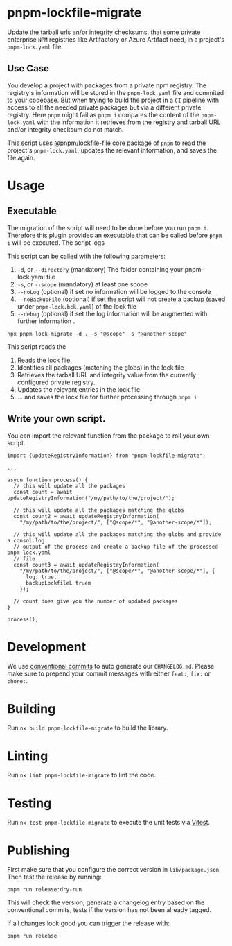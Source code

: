 # pnpm-lockfile-migrate
Update the tarball urls an/or integrity checksums, that some private enterprise `NPM` registries like Artifactory or Azure Artifact need, in a project's `pnpm-lock.yaml` file. 

## Use Case
You develop a project with packages from a private npm registry. The registry's information will be stored in the `pnpm-lock.yaml` file and commited to your codebase. But when trying to build the project in a `CI` pipeline with access to all the needed private packages but via a different private registry. Here `pnpm` might fail as `pnpm i` compares the content of the `pnpm-lock.yaml` with the information it retrieves from the registry and tarball URL and/or integrity checksum do not match. 

This script uses [@pnpm/lockfile-file](https://www.npmjs.com/package/@pnpm/lockfile-file) core package of `pnpm` to read the project's `pnpm-lock.yaml`, updates the relevant information, and saves the file again.

# Usage

## Executable
The migration of the script will need to be done before you run `pnpm i`. Therefore this plugin provides an executable that can be called before `pnpm i` will be executed. The script logs 

This script can be called with the following parameters:

1. `-d`, or `--directory` (mandatory) The folder containing your pnpm-lock.yaml file
2. `-s`, or `--scope` (mandatory) at least one scope 
3. `--noLog` (optional) if set no information will be logged to the console
4. `--noBackupFile` (optional) if set the script will not create a backup (saved under `pnpm-lock.bck.yaml`) of the lock file
5. `--debug` (optional) if set the log information will be augmented with further information . 

```
npx pnpm-lock-migrate -d . -s "@scope" -s "@another-scope"
```

This script reads the 

1. Reads the lock file
2. Identifies all packages (matching the globs) in the lock file
3. Retrieves the tarball URL and integrity value from the currently configured private registry.
4. Updates the relevant entries in the lock file
5. ... and saves the lock file for further processing through `pnpm i`

## Write your own script.
You can import the relevant function from the package to roll your own script. 

```
import {updateRegistryInformation} from "pnpm-lockfile-migrate";

...

asycn function process() {
  // this will update all the packages
  const count = await updateRegistryInformation("/my/path/to/the/project/");

  // this will update all the packages matching the globs
  const count2 = await updateRegistryInformation(
    "/my/path/to/the/project/", ["@scope/*", "@another-scope/*"]);

  // this will update all the packages matching the globs and provide a consol.log  
  // output of the process and create a backup file of the processed pnpm-lock.yaml 
  // file 
  const count3 = await updateRegistryInformation(
    "/my/path/to/the/project/", ["@scope/*", "@another-scope/*"], {
      log: true,
      backupLockfileL truem 
    });

  // count does give you the number of updated packages
}

process();
```
# Development
We use [conventional commits](https://www.conventionalcommits.org/en/v1.0.0/) to auto generate our `CHANGELOG.md`. Please make sure to prepend your commit messages with either `feat:`, `fix:` or `chore:`. 

# Building

Run `nx build pnpm-lockfile-migrate` to build the library.

# Linting

Run `nx lint pnpm-lockfile-migrate` to lint the code.

# Testing

Run `nx test pnpm-lockfile-migrate` to execute the unit tests via [Vitest](https://vitest.dev/).

# Publishing 
First make sure that you configure the correct version in `lib/package.json`. Then test the release by running:

```
pnpm run release:dry-run
``` 
This will check the version, generate a changelog entry based on the conventional commits, tests if the version has not been already tagged. 

If all changes look good you can trigger the release with: 

```
pnpm run release
```
